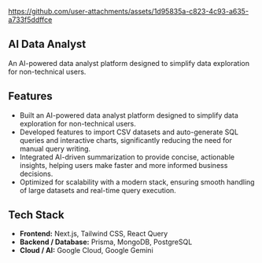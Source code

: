 https://github.com/user-attachments/assets/1d95835a-c823-4c93-a635-a733f5ddffce

## AI Data Analyst

An AI-powered data analyst platform designed to simplify data exploration for non-technical users.

## Features

- Built an AI-powered data analyst platform designed to simplify data exploration for non-technical users.
- Developed features to import CSV datasets and auto-generate SQL queries and interactive charts, significantly reducing the need for manual query writing.
- Integrated AI-driven summarization to provide concise, actionable insights, helping users make faster and more informed business decisions.
- Optimized for scalability with a modern stack, ensuring smooth handling of large datasets and real-time query execution.

## Tech Stack

- **Frontend:** Next.js, Tailwind CSS, React Query
- **Backend / Database:** Prisma, MongoDB, PostgreSQL
- **Cloud / AI:** Google Cloud, Google Gemini
